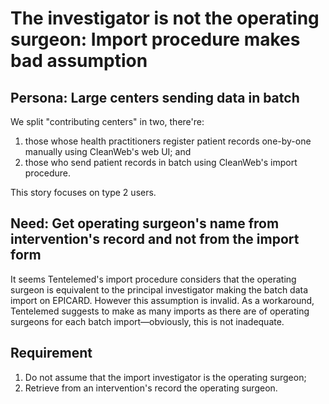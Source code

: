 # The investigator is not the operating surgeon: Import procedure makes bad assumption 

## Persona: Large centers sending data in batch

We split "contributing centers" in two, there're:
1. those whose health practitioners register patient records one-by-one manually using CleanWeb's web UI; and
2. those who send patient records in batch using CleanWeb's import procedure.

This story focuses on type 2 users.

## Need: Get operating surgeon's name from intervention's record and not from the import form

It seems Tentelemed's import procedure considers that the operating surgeon is
equivalent to the principal investigator making the batch data import on
EPICARD. However this assumption is invalid. As a workaround, Tentelemed
suggests to make as many imports as there are of operating surgeons for 
each batch import—obviously, this is not inadequate.  

## Requirement

1. Do not assume that the import investigator is the operating surgeon;
2. Retrieve from an intervention's record the operating surgeon. 
